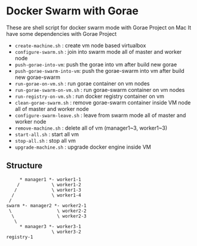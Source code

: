 # Docker Swarm with Gorae
These are shell script for docker swarm mode with Gorae Project on Mac
It have some dependencies with Gorae Project

- `create-machine.sh` : create vm node based virtualbox
- `configure-swarm.sh` : join into swarm mode all of master and worker node
- `push-gorae-into-vm`: push the gorae into vm after build new gorae
- `push-gorae-swarm-into-vm`: push the gorae-swarm into vm after build new gorae-swarm
- `run-gorae-on-vm.sh` : run gorae container on vm nodes
- `run-gorae-swarm-on-vm.sh` : run gorae-swarm container on vm nodes
- `run-registry-on-vm.sh` : run docker registry container on vm
- `clean-gorae-swarm.sh` : remove gorae-swarm container inside VM node all of master and worker node
- `configure-swarm-leave.sh` : leave from swarm mode all of master and worker node
- `remove-machine.sh` : delete all of vm (manager1~3, worker1~3)
- `start-all.sh` : start all vm
- `stop-all.sh` : stop all vm
- `upgrade-machine.sh` : upgrade docker engine inside VM

## Structure

```
     * manager1 *- worker1-1
    /            \ worker1-2
   /             \ worker1-3
  /              \ worker1-4
 /
swarm *- manager2 *- worker2-1
 \                 \ worker2-2
  \                \ worker2-3
   \
     * manager3 *- worker3-1
                 \ worker3-2
registry-1
```
